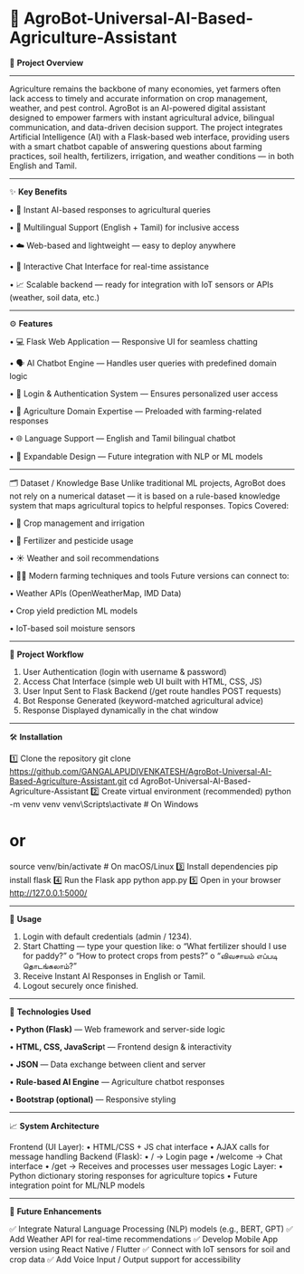 # 🌾 AgroBot-Universal-AI-Based-Agriculture-Assistant

🔹 **Project Overview**
_______________________________________________________________________________________________________________________________________________________________

Agriculture remains the backbone of many economies, yet farmers often lack access to timely and accurate information on crop management, weather, and pest control.
AgroBot is an AI-powered digital assistant designed to empower farmers with instant agricultural advice, bilingual communication, and data-driven decision support.
The project integrates Artificial Intelligence (AI) with a Flask-based web interface, providing users with a smart chatbot capable of answering questions about farming practices, soil health, fertilizers, irrigation, and weather conditions — in both English and Tamil.
________________________________________________________________________________________________________________________________________________________________

✨ **Key Benefits**

• 🤖 Instant AI-based responses to agricultural queries

• 🌱 Multilingual Support (English + Tamil) for inclusive access

• ☁️ Web-based and lightweight — easy to deploy anywhere

• 💬 Interactive Chat Interface for real-time assistance

• 📈 Scalable backend — ready for integration with IoT sensors or APIs (weather, soil data, etc.)
________________________________________________________________________________________________________________________________________________________________

⚙️ **Features**

• 💻 Flask Web Application — Responsive UI for seamless chatting

• 🗣️ AI Chatbot Engine — Handles user queries with predefined domain logic

• 🔐 Login & Authentication System — Ensures personalized user access

• 🌾 Agriculture Domain Expertise — Preloaded with farming-related responses

• 🌐 Language Support — English and Tamil bilingual chatbot

• 🧠 Expandable Design — Future integration with NLP or ML models
_______________________________________________________________________________________________________________________________________________________________

🗂️ Dataset / Knowledge Base
Unlike traditional ML projects, AgroBot does not rely on a numerical dataset — it is based on a rule-based knowledge system that maps agricultural topics to helpful responses.
Topics Covered:

•	🌾 Crop management and irrigation

•	🌱 Fertilizer and pesticide usage

•	☀️ Weather and soil recommendations

•	🧑‍🌾 Modern farming techniques and tools
Future versions can connect to:

• Weather APIs (OpenWeatherMap, IMD Data)

• Crop yield prediction ML models

• IoT-based soil moisture sensors
________________________________________________________________________________________________________________________________________________________________

🧩 **Project Workflow**

1.	User Authentication (login with username & password)
2.	Access Chat Interface (simple web UI built with HTML, CSS, JS)
3.	User Input Sent to Flask Backend (/get route handles POST requests)
4.	Bot Response Generated (keyword-matched agricultural advice)
5.	Response Displayed dynamically in the chat window
________________________________________________________________________________________________________________________________________________________________

🛠 **Installation**

1️⃣ Clone the repository
git clone https://github.com/GANGALAPUDIVENKATESH/AgroBot-Universal-AI-Based-Agriculture-Assistant.git
cd AgroBot-Universal-AI-Based-Agriculture-Assistant
2️⃣ Create virtual environment (recommended)
python -m venv venv
venv\Scripts\activate    # On Windows
# or
source venv/bin/activate  # On macOS/Linux
3️⃣ Install dependencies
pip install flask
4️⃣ Run the Flask app
python app.py
5️⃣ Open in your browser
http://127.0.0.1:5000/
________________________________________________________________________________________________________________________________________________________________

💬 **Usage**

1.	Login with default credentials (admin / 1234).
2.	Start Chatting — type your question like:
o	“What fertilizer should I use for paddy?”
o	“How to protect crops from pests?”
o	“விவசாயம் எப்படி தொடங்கலாம்?”
3.	Receive Instant AI Responses in English or Tamil.
4.	Logout securely once finished.
________________________________________________________________________________________________________________________________________________________________
🚀 **Technologies Used**

• **Python (Flask)** — Web framework and server-side logic

• **HTML, CSS, JavaScrip**t — Frontend design & interactivity

• **JSON** — Data exchange between client and server

• **Rule-based AI Engine** — Agriculture chatbot responses

• **Bootstrap (optional)** — Responsive styling
__________________________________________________________________________________________________________________________________________________________________

📈 **System Architecture**

Frontend (UI Layer):
•	HTML/CSS + JS chat interface
•	AJAX calls for message handling
Backend (Flask):
•	/ → Login page
•	/welcome → Chat interface
•	/get → Receives and processes user messages
Logic Layer:
•	Python dictionary storing responses for agriculture topics
•	Future integration point for ML/NLP models
________________________________________________________________________________________________________________________________________________________________

🧠 **Future Enhancements**

✅ Integrate Natural Language Processing (NLP) models (e.g., BERT, GPT)
✅ Add Weather API for real-time recommendations
✅ Develop Mobile App version using React Native / Flutter
✅ Connect with IoT sensors for soil and crop data
✅ Add Voice Input / Output support for accessibility
